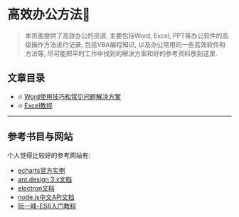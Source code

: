 # 高效办公方法🏢

> 本页面提供了高效办公的资源, 主要包括Word, Excel, PPT等办公软件的高级操作方法进行记录, 包括VBA编程知识, 以及办公常用的一些高效软件和方法等, 尽可能把平时工作中找到的解决方案和好的参考资料放到这里.

## 文章目录

- :fire: [Word使用技巧和常见问题解决方案](./word.md)
- :fire: [Excel教程](./excel.md)

---

## 参考书目与网站

个人觉得比较好的参考网站有:

- [echarts官方实例](https://www.echartsjs.com/examples/zh/index.html)
- [ant.design 3.x文档](https://3x.ant.design/components/button-cn/)
- [electron文档](https://www.electronjs.org/docs)
- [node.js中文API文档](http://nodejs.cn/api/)
- [阮一峰-ES6入门教程](https://es6.ruanyifeng.com/)
